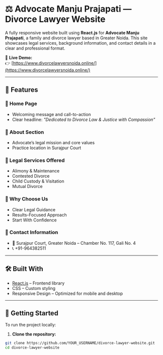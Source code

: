 # ⚖️ Advocate Manju Prajapati — Divorce Lawyer Website

A fully responsive website built using **React.js** for **Advocate Manju Prajapati**, a family and divorce lawyer based in Greater Noida. This site showcases legal services, background information, and contact details in a clear and professional format.

🚀 **Live Demo:**  
👉 [https://www.divorcelawyersnoida.online/](https://www.divorcelawyersnoida.online/)

---

## 🧩 Features

### 🔹 Home Page
- Welcoming message and call-to-action
- Clear headline: *"Dedicated to Divorce Law & Justice with Compassion"*

### 🔹 About Section
- Advocate’s legal mission and core values
- Practice location in Surajpur Court

### 🔹 Legal Services Offered
- Alimony & Maintenance
- Contested Divorce
- Child Custody & Visitation
- Mutual Divorce

### 🔹 Why Choose Us
- Clear Legal Guidance  
- Results-Focused Approach  
- Start With Confidence  

### 🔹 Contact Information
- 📍 Surajpur Court, Greater Noida – Chamber No. 117, Gali No. 4  
- 📞 +91-964382511

---

## 🛠️ Built With

- [React.js](https://reactjs.org/) – Frontend library
- CSS – Custom styling
- Responsive Design – Optimized for mobile and desktop

---

## 🚀 Getting Started

To run the project locally:

1. **Clone the repository:**
```bash
git clone https://github.com/YOUR_USERNAME/divorce-lawyer-website.git
cd divorce-lawyer-website
